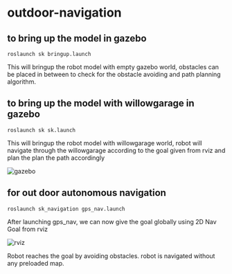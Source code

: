 # outdoor-navigation

## to bring up the model in gazebo 


`roslaunch sk bringup.launch`

This will bringup the robot model with empty gazebo world, obstacles can be placed in between to check for the obstacle avoiding and path planning algorithm.


## to bring up the model with willowgarage in gazebo 

`roslaunch sk sk.launch`

This will bringup the robot model with willowgarage world, robot will navigate through the willowgarage according to the goal given from rviz and plan the plan the path accordingly

![gazebo](https://github.com/mohdwaseem27/outdoor-navigation/blob/master/docs/pic0.png) 



## for out door autonomous navigation


`roslaunch sk_navigation gps_nav.launch`


After launching gps_nav, we can now give the goal globally using 2D Nav Goal from rviz

![rviz](https://github.com/mohdwaseem27/outdoor-navigation/blob/master/docs/pic.png)

Robot reaches the goal by avoiding obstacles.
robot is navigated without any preloaded map.


